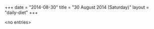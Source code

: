 +++
date = "2014-08-30"
title = "30 August 2014 (Saturday)"
layout = "daily-diet"
+++


\<no entries\>
